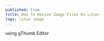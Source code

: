```yaml
---
published: true
title: How To Resize Image Files On Linux
tags: linux image
---
```

using gThumb Editor